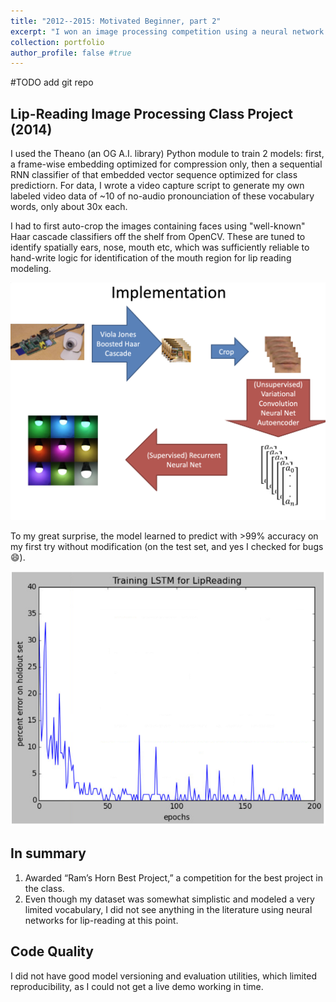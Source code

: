 ```yaml
---
title: "2012--2015: Motivated Beginner, part 2"  
excerpt: "I won an image processing competition using a neural network based that was the original impetus behind my life-long passion for A.I. research. <img src='/images/ss-1_lip_reading.png'>"
collection: portfolio
author_profile: false #true
---
```

<!-- ---
title: "Portfolio item number 2"
excerpt: "Short description of portfolio item number 2 <br/><img src='/images/500x300.png'>"
collection: portfolio
--- -->

#TODO add git repo



## Lip-Reading Image Processing Class Project (2014)
I used the Theano (an OG A.I. library) Python module to train 2 models: first, a frame-wise embedding optimized for compression only, then a sequential RNN classifier of that embedded vector sequence optimized for class predictiorn. For data, I wrote a video capture script to generate my own labeled video data of ~10 of no-audio pronounciation of these vocabulary words, only about 30x each. 

I had to first auto-crop the images containing faces using "well-known" Haar cascade classifiers off the shelf from OpenCV. These are tuned to identify spatially ears, nose, mouth etc, which was sufficiently reliable to hand-write logic for identification of the mouth region for lip reading modeling. 

<img src="/images/ss-1_lip_reading.png">

To my great surprise, the model learned to predict with >99% accuracy on my first try without modification (on the test set, and yes I checked for bugs :smile:).

<img src="/images/ss-2_lip_reading.png">

In summary
---
1.	Awarded “Ram’s Horn Best Project,” a competition for the best project in the class.
2.	Even though my dataset was somewhat simplistic and modeled a very limited vocabulary, I did not see anything in the literature using neural networks for lip-reading at this point.

Code Quality
---
I did not have good model versioning and evaluation utilities, which limited reproducibility, as I could not get a live demo working in time.

